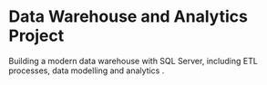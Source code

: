 # Data Warehouse and Analytics Project
Building a modern data warehouse with SQL Server, including ETL processes, data modelling and analytics .
